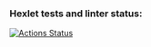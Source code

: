 ### Hexlet tests and linter status:
[![Actions Status](https://github.com/aleonaos/layout-designer-project-lvl1/workflows/hexlet-check/badge.svg)](https://github.com/aleonaos/layout-designer-project-lvl1/actions)